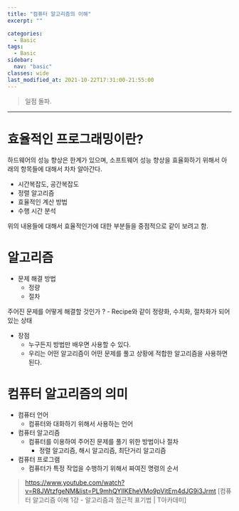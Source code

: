 ```yaml
---
title: "컴퓨터 알고리즘의 이해"
excerpt: ""

categories:
  - Basic
tags:
  - Basic
sidebar:
  nav: "basic"  
classes: wide
last_modified_at: 2021-10-22T17:31:00-21:55:00
---
```


> 일점 돌파. 

***

# 효율적인 프로그래밍이란? 

하드웨어의 성능 향상은 한계가 있으며, 소프트웨어 성능 향상을 효율화하기 위해서 아래의 항목들에 대해서 차차 알아간다. 

- 시간복잡도, 공간복잡도
- 정렬 알고리즘 
- 효율적인 계산 방법 
- 수행 시간 분석 

위의 내용들에 대해서 효율적인가에 대한 부분들을 중점적으로 같이 보려고 함. 

# 알고리즘 

- 문제 해결 방법
  - 정량
  - 절차 

주어진 문제를 어떻게 해결할 것인가 ? - Recipe와 같이 정량화, 수치화, 절차화가 되어 있는 상태 

- 장점 
  - 누구든지 방법만 배우면 사용할 수 있다. 
  - 우리는 어떤 알고리즘이 어떤 문제를 풀고 상황에 적합한 알고리즘을 사용하면 된다. 

# 컴퓨터 알고리즘의 의미 

- 컴퓨터 언어 
  - 컴퓨터와 대화하기 위해서 사용하는 언어 
- 컴퓨터 알고리즘 
  - 컴퓨터를 이용하여 주어진 문제를 풀기 위한 방법이나 절차 
    - 정렬 알고리즘, 해시 알고리즘, 최단거리 알고리즘 
- 컴퓨터 프로그램 
  - 컴퓨터가 특정 작업을 수행하기 위해서 짜여진 명령의 순서 


> <https://www.youtube.com/watch?v=R8JWtzfgeNM&list=PL9mhQYIlKEheVMo9pVitEm4dJG9i3Jrmt> [컴퓨터 알고리즘 이해 1강 - 알고리즘과 점근적 표기법 | T아카데미]